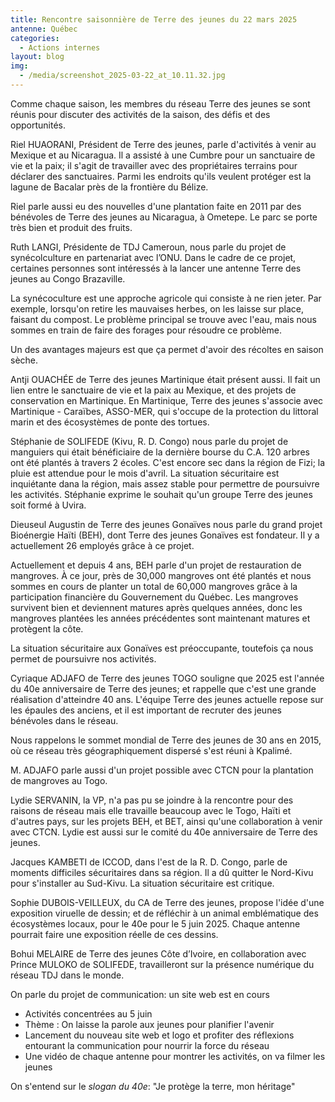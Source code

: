 ```yaml
---
title: Rencontre saisonnière de Terre des jeunes du 22 mars 2025
antenne: Québec
categories:
  - Actions internes
layout: blog
img:
  - /media/screenshot_2025-03-22_at_10.11.32.jpg
---
```

Comme chaque saison, les membres du réseau Terre des jeunes se sont réunis pour discuter des activités de la saison, des défis et des opportunités.

Riel HUAORANI, Président de Terre des jeunes, parle d'activités à venir au Mexique et au Nicaragua. Il a assisté à une Cumbre pour un sanctuaire de vie et la paix; il s'agit de travailler avec des propriétaires terrains pour déclarer des sanctuaires. Parmi les endroits qu'ils veulent protéger est la lagune de Bacalar près de la frontière du Bélize.

Riel parle aussi eu des nouvelles d'une plantation faite en 2011 par des bénévoles de Terre des jeunes au Nicaragua, à Ometepe. Le parc se porte très bien et produit des fruits.

Ruth LANGI, Présidente de TDJ Cameroun, nous parle du projet de synécolculture en partenariat avec l’ONU. Dans le cadre de ce projet, certaines personnes sont intéressés à la lancer une antenne Terre des jeunes au Congo Brazaville.

La synécoculture est une approche agricole qui consiste à ne rien jeter. Par exemple, lorsqu'on retire les mauvaises herbes, on les laisse sur place, faisant du compost. Le problème principal se trouve avec l'eau, mais nous sommes en train de faire des forages pour résoudre ce problème.

Un des avantages majeurs est que ça permet d'avoir des récoltes en saison sèche.

Antji OUACHÉE de Terre des jeunes Martinique était présent aussi. Il fait un lien entre le sanctuaire de vie et la paix au Mexique, et des projets de conservation en Martinique. En Martinique, Terre des jeunes s'associe avec Martinique - Caraïbes, ASSO-MER, qui s'occupe de la protection du littoral marin et des écosystèmes de ponte des tortues.

Stéphanie de SOLIFEDE (Kivu, R. D. Congo) nous parle du projet de manguiers qui était bénéficiaire de la dernière bourse du C.A. 120 arbres ont été plantés à travers 2 écoles. C'est encore sec dans la région de Fizi; la pluie est attendue pour le mois d'avril. La situation sécuritaire est inquiétante dana la région, mais assez stable pour permettre de poursuivre les activités. Stéphanie exprime le souhait qu'un groupe Terre des jeunes soit formé à Uvira.

Dieuseul Augustin de Terre des jeunes Gonaïves nous parle du grand projet Bioénergie Haïti (BEH), dont Terre des jeunes Gonaïves est fondateur. Il y a actuellement 26 employés grâce à ce projet.

Actuellement et depuis 4 ans, BEH parle d'un projet de restauration de mangroves. À ce jour, près de 30,000 mangroves ont été plantés et nous sommes en cours de planter un total de 60,000 mangroves grâce à la participation financière du Gouvernement du Québec. Les mangroves survivent bien et deviennent matures après quelques années, donc les mangroves plantées les années précédentes sont maintenant matures et protègent la côte.

La situation sécuritaire aux Gonaïves est préoccupante, toutefois ça nous permet de poursuivre nos activités.

Cyriaque ADJAFO de Terre des jeunes TOGO souligne que 2025 est l'année du 40e anniversaire de Terre des jeunes; et rappelle que c'est une grande réalisation d'atteindre 40 ans. L'équipe Terre des jeunes actuelle repose sur les épaules des anciens, et il est important de recruter des jeunes bénévoles dans le réseau.

Nous rappelons le sommet mondial de Terre des jeunes de 30 ans en 2015, où ce réseau très géographiquement dispersé s'est réuni à Kpalimé.

M. ADJAFO parle aussi d'un projet possible avec CTCN pour la plantation de mangroves au Togo.

Lydie SERVANIN, la VP, n'a pas pu se joindre à la rencontre pour des raisons de réseau mais elle travaille beaucoup avec le Togo, Haïti et d'autres pays, sur les projets BEH, et BET, ainsi qu'une collaboration à venir avec CTCN. Lydie est aussi sur le comité du 40e anniversaire de Terre des jeunes.

Jacques KAMBETI de ICCOD, dans l'est de la R. D. Congo, parle de moments difficiles sécuritaires dans sa région. Il a dû quitter le Nord-Kivu pour s'installer au Sud-Kivu. La situation sécuritaire est critique.

Sophie DUBOIS-VEILLEUX, du CA de Terre des jeunes, propose l'idée d'une exposition viruelle de dessin; et de réfléchir à un animal emblématique des écosystèmes locaux, pour le 40e pour le 5 juin 2025. Chaque antenne pourrait faire une exposition réelle de ces dessins.

Bohui MELAIRE de Terre des jeunes Côte d’Ivoire, en collaboration avec Prince MULOKO de SOLIFEDE, travailleront sur la présence numérique du réseau TDJ dans le monde.

On parle du projet de communication: un site web est en cours

* Activités concentrées au 5 juin
* Thème : On laisse la parole aux jeunes pour planifier l'avenir
* Lancement du nouveau site web et logo et profiter des réflexions entourant la communication pour nourrir la force du réseau
* Une vidéo de chaque antenne pour montrer les activités, on va filmer les jeunes

On s'entend sur le *slogan du 40e*: "Je protège la terre, mon héritage"
